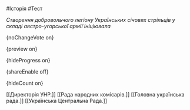#Історія #Тест

*Створення добровольчого легіону Українських січових стрільців у складі австро-угорської армії ініціювала*

{noChangeVote on}

{preview on}

{hideProgress on}

{shareEnable off}

{hideCount on}

[[Директорія УНР.]]
[[Рада народних комісарів.]]
[[Головна українська рада.]]
[[Українська Центральна Рада.]]
